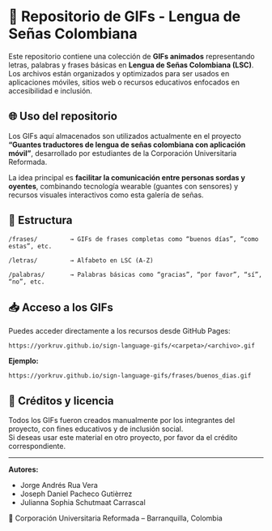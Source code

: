 # 🤟 Repositorio de GIFs - Lengua de Señas Colombiana

Este repositorio contiene una colección de **GIFs animados** representando letras, palabras y frases básicas en **Lengua de Señas Colombiana (LSC)**. Los archivos están organizados y optimizados para ser usados en aplicaciones móviles, sitios web o recursos educativos enfocados en accesibilidad e inclusión.

## 🌐 Uso del repositorio

Los GIFs aquí almacenados son utilizados actualmente en el proyecto **“Guantes traductores de lengua de señas colombiana con aplicación móvil”**, desarrollado por estudiantes de la Corporación Universitaria Reformada.

La idea principal es **facilitar la comunicación entre personas sordas y oyentes**, combinando tecnología wearable (guantes con sensores) y recursos visuales interactivos como esta galería de señas.

## 📂 Estructura

```
/frases/         → GIFs de frases completas como “buenos días”, “como estas”, etc.
 
/letras/         → Alfabeto en LSC (A-Z)

/palabras/       → Palabras básicas como “gracias”, “por favor”, “sí”, “no”, etc.
```

## 📥 Acceso a los GIFs

Puedes acceder directamente a los recursos desde GitHub Pages:

```
https://yorkruv.github.io/sign-language-gifs/<carpeta>/<archivo>.gif
```

**Ejemplo:**

```
https://yorkruv.github.io/sign-language-gifs/frases/buenos_dias.gif
```

## 🧠 Créditos y licencia

Todos los GIFs fueron creados manualmente por los integrantes del proyecto, con fines educativos y de inclusión social.  
Si deseas usar este material en otro proyecto, por favor da el crédito correspondiente.

---

**Autores:**  
- Jorge Andrés Rua Vera  
- Joseph Daniel Pacheco Gutièrrez
- Julianna Sophia Schutmaat Carrascal  

📍 Corporación Universitaria Reformada – Barranquilla, Colombia
